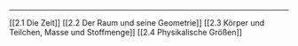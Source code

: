 ***

[[2.1 Die Zeit]]
[[2.2 Der Raum und seine Geometrie]]
[[2.3 Körper und Teilchen, Masse und Stoffmenge]]
[[2.4 Physikalische Größen]]
